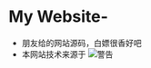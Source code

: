 # My Website-
* 朋友给的网站源码，白嫖很香好吧<br>
* 本网站技术来源于
![警告](http://static.runoob.com/images/runoob-logo.png)
